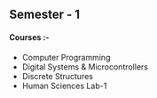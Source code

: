 ## Semester - 1

#### Courses :-

- Computer Programming
- Digital Systems & Microcontrollers
- Discrete Structures
- Human Sciences Lab-1